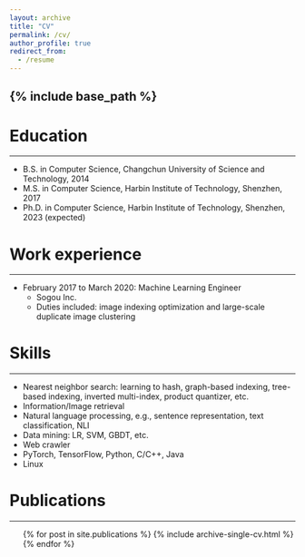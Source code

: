 ```yaml
---
layout: archive
title: "CV"
permalink: /cv/
author_profile: true
redirect_from:
  - /resume
---
```


{% include base_path %}
------
Education
======
------
* B.S. in Computer Science, Changchun University of Science and Technology, 2014
* M.S. in Computer Science, Harbin Institute of Technology, Shenzhen, 2017
* Ph.D. in Computer Science, Harbin Institute of Technology, Shenzhen, 2023 (expected)

Work experience
======
------
* February 2017 to March 2020: Machine Learning Engineer
  * Sogou Inc.
  * Duties included: image indexing optimization and large-scale duplicate image clustering
  
Skills
======
------
* Nearest neighbor search: learning to hash, graph-based indexing, tree-based indexing, inverted multi-index, product quantizer, etc.
* Information/Image retrieval
* Natural language processing, e.g., sentence representation, text classification, NLI
* Data mining: LR, SVM, GBDT, etc.
* Web crawler
* PyTorch, TensorFlow, Python, C/C++, Java
* Linux

Publications
======
------
  <ul>{% for post in site.publications %}
    {% include archive-single-cv.html %}
  {% endfor %}</ul>
  
